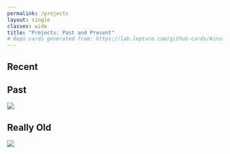 ```yaml
---
permalink: /projects
layout: single
classes: wide
title: "Projects: Past and Present"
# Repo cards generated from: https://lab.lepture.com/github-cards/#instana/python-sensor|default
---
```


## Recent

<div class="github-card" data-github="instana/python-sensor" data-width="400" data-height="" data-theme="default"></div>
<script src="//cdn.jsdelivr.net/github-cards/latest/widget.js"></script>

<div class="github-card" data-github="instana/ruby-sensor" data-width="400" data-height="153" data-theme="default"></div>
<script src="//cdn.jsdelivr.net/github-cards/latest/widget.js"></script>

<div class="github-card" data-github="instana/go-sensor" data-width="400" data-height="" data-theme="default"></div>
<script src="//cdn.jsdelivr.net/github-cards/latest/widget.js"></script>

<div class="github-card" data-github="instana/crystal-sensor" data-width="400" data-height="" data-theme="default"></div>
<script src="//cdn.jsdelivr.net/github-cards/latest/widget.js"></script>




## Past

[![](/assets/images/posts/pwpush-logo.png)](https://pwpush.com)

<div class="github-card" data-github="pglombardo/PasswordPusher" data-width="400" data-height="" data-theme="default"></div>
<script src="//cdn.jsdelivr.net/github-cards/latest/widget.js"></script>

<div class="github-card" data-github="pglombardo/IRC2HipChat" data-width="400" data-height="" data-theme="default"></div>
<script src="//cdn.jsdelivr.net/github-cards/latest/widget.js"></script>

<div class="github-card" data-github="tracelytics/ruby-traceview" data-width="400" data-height="153" data-theme="default"></div>
<script src="//cdn.jsdelivr.net/github-cards/latest/widget.js"></script>

## Really Old

![](/assets/images/projects/hexapod1.jpg)
